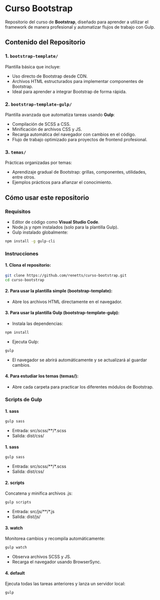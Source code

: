 # Curso Bootstrap

Repositorio del curso de **Bootstrap**, diseñado para aprender a utilizar el framework de manera profesional y automatizar flujos de trabajo con Gulp.

## Contenido del Repositorio

### 1. `bootstrap-template/`

Plantilla básica que incluye:

- Uso directo de Bootstrap desde CDN.
- Archivos HTML estructurados para implementar componentes de Bootstrap.
- Ideal para aprender a integrar Bootstrap de forma rápida.

### 2. `bootstrap-template-gulp/`

Plantilla avanzada que automatiza tareas usando **Gulp**:

- Compilación de SCSS a CSS.
- Minificación de archivos CSS y JS.
- Recarga automática del navegador con cambios en el código.
- Flujo de trabajo optimizado para proyectos de frontend profesional.

### 3. `temas/`

Prácticas organizadas por temas:

- Aprendizaje gradual de Bootstrap: grillas, componentes, utilidades, entre otros.
- Ejemplos prácticos para afianzar el conocimiento.

## Cómo usar este repositorio

### Requisitos

- Editor de código como **Visual Studio Code**.
- Node.js y npm instalados (solo para la plantilla Gulp).
- Gulp instalado globalmente:

```bash
npm install -g gulp-cli
```

### Instrucciones

#### 1. Clona el repositorio:
```bash
git clone https://github.com/renetts/curso-bootstrap.git
cd curso-bootstrap
```
#### 2. Para usar la plantilla simple (bootstrap-template):
- Abre los archivos HTML directamente en el navegador.

#### 3.	Para usar la plantilla Gulp (bootstrap-template-gulp):
- Instala las dependencias:
```bash
npm install
```
- Ejecuta Gulp:
```bash
gulp
```
- El navegador se abrirá automáticamente y se actualizará al guardar cambios.

#### 4.	Para estudiar los temas (temas/):
- Abre cada carpeta para practicar los diferentes módulos de Bootstrap.

### Scripts de Gulp
#### 1.	sass
```bash
gulp sass
```
- Entrada: src/scss/**/*.scss
- Salida: dist/css/

#### 1.	sass
```bash
gulp sass
```
- Entrada: src/scss/**/*.scss
- Salida: dist/css/

#### 2. scripts

Concatena y minifica archivos .js:
```bash
gulp scripts
```
- Entrada: src/js/**/*.js
- Salida: dist/js/

#### 3. watch
Monitorea cambios y recompila automáticamente:
```bash
gulp watch
```
- Observa archivos SCSS y JS.
- Recarga el navegador usando BrowserSync.

#### 4. default
Ejecuta todas las tareas anteriores y lanza un servidor local:
```bash
gulp
```